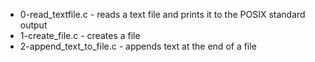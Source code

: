 * 0-read_textfile.c - reads a text file and prints it to the POSIX standard output
* 1-create_file.c - creates a file
* 2-append_text_to_file.c - appends text at the end of a file

